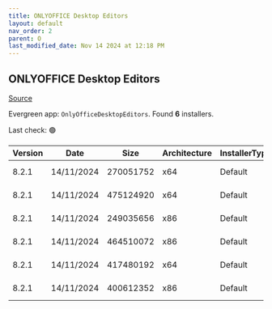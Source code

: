 ```yaml
---
title: ONLYOFFICE Desktop Editors
layout: default
nav_order: 2
parent: O
last_modified_date: Nov 14 2024 at 12:18 PM
---
```


## ONLYOFFICE Desktop Editors

[Source](https://www.onlyoffice.com/desktop.aspx)

Evergreen app: `OnlyOfficeDesktopEditors`. Found **6** installers.

Last check: 🟢

| Version | Date       | Size      | Architecture | InstallerType | Type | URI                                                                                                                                                                                                |
| ------- | ---------- | --------- | ------------ | ------------- | ---- | -------------------------------------------------------------------------------------------------------------------------------------------------------------------------------------------------- |
| 8.2.1   | 14/11/2024 | 270051752 | x64          | Default       | exe  | [https://github.com/ONLYOFFICE/DesktopEditors/releases/download/v8.2.1/DesktopEditors_x64.exe](https://github.com/ONLYOFFICE/DesktopEditors/releases/download/v8.2.1/DesktopEditors_x64.exe)       |
| 8.2.1   | 14/11/2024 | 475124920 | x64          | Default       | exe  | [https://github.com/ONLYOFFICE/DesktopEditors/releases/download/v8.2.1/DesktopEditors_x64_xp.exe](https://github.com/ONLYOFFICE/DesktopEditors/releases/download/v8.2.1/DesktopEditors_x64_xp.exe) |
| 8.2.1   | 14/11/2024 | 249035656 | x86          | Default       | exe  | [https://github.com/ONLYOFFICE/DesktopEditors/releases/download/v8.2.1/DesktopEditors_x86.exe](https://github.com/ONLYOFFICE/DesktopEditors/releases/download/v8.2.1/DesktopEditors_x86.exe)       |
| 8.2.1   | 14/11/2024 | 464510072 | x86          | Default       | exe  | [https://github.com/ONLYOFFICE/DesktopEditors/releases/download/v8.2.1/DesktopEditors_x86_xp.exe](https://github.com/ONLYOFFICE/DesktopEditors/releases/download/v8.2.1/DesktopEditors_x86_xp.exe) |
| 8.2.1   | 14/11/2024 | 417480192 | x64          | Default       | msi  | [https://github.com/ONLYOFFICE/DesktopEditors/releases/download/v8.2.1/DesktopEditors_x64.msi](https://github.com/ONLYOFFICE/DesktopEditors/releases/download/v8.2.1/DesktopEditors_x64.msi)       |
| 8.2.1   | 14/11/2024 | 400612352 | x86          | Default       | msi  | [https://github.com/ONLYOFFICE/DesktopEditors/releases/download/v8.2.1/DesktopEditors_x86.msi](https://github.com/ONLYOFFICE/DesktopEditors/releases/download/v8.2.1/DesktopEditors_x86.msi)       |
